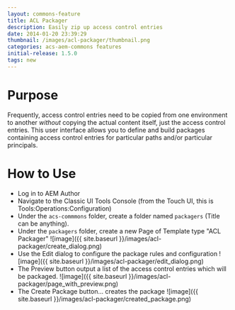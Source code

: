 ```yaml
---
layout: commons-feature
title: ACL Packager
description: Easily zip up access control entries
date: 2014-01-20 23:39:29
thumbnail: /images/acl-packager/thumbnail.png
categories: acs-aem-commons features
initial-release: 1.5.0
tags: new
---
```


# Purpose

Frequently, access control entries need to be copied from one environment to another *without* copying the actual content itself, just the access control entries. This user interface allows you to define and build packages containing access control entries for particular paths and/or particular principals.

# How to Use

* Log in to AEM Author
* Navigate to the Classic UI Tools Console (from the Touch UI, this is Tools:Operations:Configuration)
* Under the `acs-commmons` folder, create a folder named `packagers` (Title can be anything).
* Under the `packagers` folder, create a new Page of Template type "ACL Packager"
![image]({{ site.baseurl }}/images/acl-packager/create_dialog.png)
* Use the Edit dialog to configure the package rules and configuration
![image]({{ site.baseurl }}/images/acl-packager/edit_dialog.png)
* The Preview button output a list of the access control entries which will be packaged.
![image]({{ site.baseurl }}/images/acl-packager/page_with_preview.png)
* The Create Package button... creates the package
![image]({{ site.baseurl }}/images/acl-packager/created_package.png)